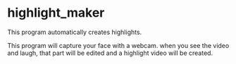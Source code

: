 # highlight_maker

This program automatically creates highlights.

This program will capture your face with a webcam.
when you see the video and laugh, that part will be edited and a highlight video will be created.
